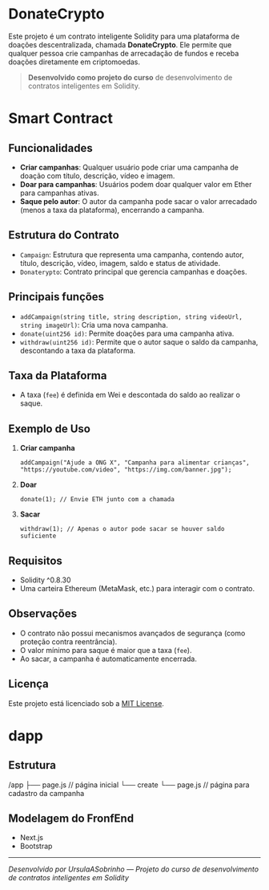 # DonateCrypto

Este projeto é um contrato inteligente Solidity para uma plataforma de doações descentralizada, chamada **DonateCrypto**. Ele permite que qualquer pessoa crie campanhas de arrecadação de fundos e receba doações diretamente em criptomoedas.

> **Desenvolvido como projeto do curso** de desenvolvimento de contratos inteligentes em Solidity.



# Smart Contract 

## Funcionalidades

- **Criar campanhas**: Qualquer usuário pode criar uma campanha de doação com título, descrição, vídeo e imagem.
- **Doar para campanhas**: Usuários podem doar qualquer valor em Ether para campanhas ativas.
- **Saque pelo autor**: O autor da campanha pode sacar o valor arrecadado (menos a taxa da plataforma), encerrando a campanha.

## Estrutura do Contrato

- `Campaign`: Estrutura que representa uma campanha, contendo autor, título, descrição, vídeo, imagem, saldo e status de atividade.
- `Donaterypto`: Contrato principal que gerencia campanhas e doações.

## Principais funções

- `addCampaign(string title, string description, string videoUrl, string imageUrl)`: Cria uma nova campanha.
- `donate(uint256 id)`: Permite doações para uma campanha ativa.
- `withdraw(uint256 id)`: Permite que o autor saque o saldo da campanha, descontando a taxa da plataforma.

## Taxa da Plataforma

- A taxa (`fee`) é definida em Wei e descontada do saldo ao realizar o saque.

## Exemplo de Uso

1. **Criar campanha**
    ```solidity
    addCampaign("Ajude a ONG X", "Campanha para alimentar crianças", "https://youtube.com/video", "https://img.com/banner.jpg");
    ```

2. **Doar**
    ```solidity
    donate(1); // Envie ETH junto com a chamada
    ```

3. **Sacar**
    ```solidity
    withdraw(1); // Apenas o autor pode sacar se houver saldo suficiente
    ```

## Requisitos

- Solidity ^0.8.30
- Uma carteira Ethereum (MetaMask, etc.) para interagir com o contrato.

## Observações

- O contrato não possui mecanismos avançados de segurança (como proteção contra reentrância).
- O valor mínimo para saque é maior que a taxa (`fee`).
- Ao sacar, a campanha é automaticamente encerrada.

## Licença

Este projeto está licenciado sob a [MIT License](LICENSE).



# dapp 

## Estrutura 
/app
├── page.js //  página inicial
└── create
    └── page.js // página para cadastro da campanha

## Modelagem do FronfEnd 

- Next.js
- Bootstrap


---

*Desenvolvido por UrsulaASobrinho — Projeto do curso de desenvolvimento de contratos inteligentes em Solidity*